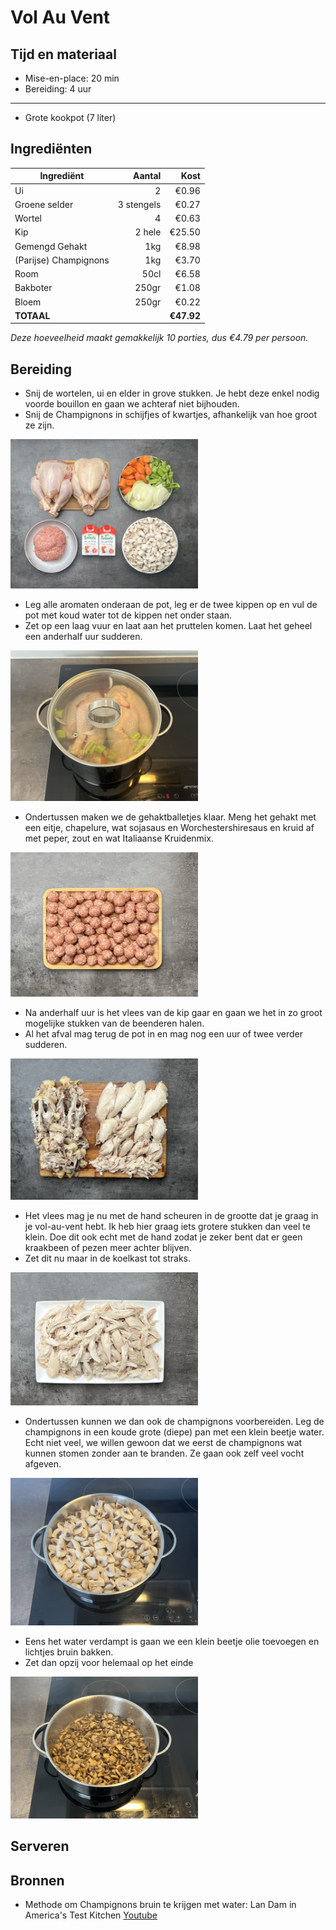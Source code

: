 # Vol Au Vent
## Tijd en materiaal
* Mise-en-place: 20 min
* Bereiding: 4 uur
---
* Grote kookpot (7 liter)

## Ingrediënten
| Ingrediënt | Aantal | Kost |
|----------|-------------:|------:|
| Ui | 2 | €0.96 |
| Groene selder | 3 stengels | €0.27 |
| Wortel | 4 | €0.63 |
| Kip | 2 hele | €25.50 |
| Gemengd Gehakt | 1kg | €8.98 |
| (Parijse) Champignons | 1kg | €3.70 |
| Room | 50cl | €6.58 |
| Bakboter | 250gr | €1.08 |
| Bloem | 250gr | €0.22
| **TOTAAL** || **€47.92**|

*Deze hoeveelheid maakt gemakkelijk 10 porties, dus €4.79 per persoon.*

## Bereiding
* Snij de wortelen, ui en elder in grove stukken. Je hebt deze enkel nodig voorde bouillon en gaan we achteraf niet bijhouden.
* Snij de Champignons in schijfjes of kwartjes, afhankelijk van hoe groot ze zijn.

<img src="/Assets/Pictures/VolAuVent_miseenplace.png" width="300">

* Leg alle aromaten onderaan de pot, leg er de twee kippen op en vul de pot met koud water tot de kippen net onder staan.
* Zet op een laag vuur en laat aan het pruttelen komen. Laat het geheel een anderhalf uur sudderen.

<img src="/Assets/Pictures/VolAuVent_bouillon.png" width="300">

* Ondertussen maken we de gehaktballetjes klaar. Meng het gehakt met een eitje, chapelure, wat sojasaus en Worchestershiresaus en kruid af met peper, zout en wat Italiaanse Kruidenmix.

<img src="/Assets/Pictures/VolAuVent_Ballekes.png" width="300">

* Na anderhalf uur is het vlees van de kip gaar en gaan we het in zo groot mogelijke stukken van de beenderen halen.
* Al het afval mag terug de pot in en mag nog een uur of twee verder sudderen.

<img src="/Assets/Pictures/VolAuVent_splitsdekip.png" width="300">

* Het vlees mag je nu met de hand scheuren in de grootte dat je graag in je vol-au-vent hebt. Ik heb hier graag iets grotere stukken dan veel te klein. Doe dit ook echt met de hand zodat je zeker bent dat er geen kraakbeen of pezen meer achter blijven.
* Zet dit nu maar in de koelkast tot straks.

<img src="/Assets/Pictures/VolAuVent_gescheurdekip.png" width="300">

* Ondertussen kunnen we dan ook de champignons voorbereiden. Leg de champignons in een koude grote (diepe) pan met een klein beetje water. Echt niet veel, we willen gewoon dat we eerst de champignons wat kunnen stomen zonder aan te branden. Ze gaan ook zelf veel vocht afgeven.

<img src="/Assets/Pictures/VolAuVent_champignons1.png" width="300">

* Eens het water verdampt is gaan we een klein beetje olie toevoegen en lichtjes bruin bakken.
* Zet dan opzij voor helemaal op het einde

<img src="/Assets/Pictures/VolAuVent_champignons2.png" width="300">



## Serveren


## Bronnen

* Methode om Champignons bruin te krijgen met water: Lan Dam in America's Test Kitchen [Youtube](https://youtu.be/rzL07v6w8AA?t=309)
